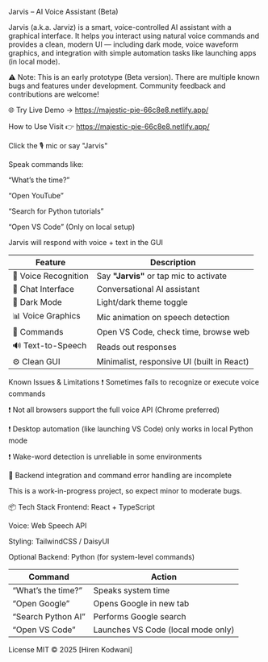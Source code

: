 Jarvis – AI Voice Assistant (Beta)

Jarvis (a.k.a. Jarviz) is a smart, voice-controlled AI assistant with a graphical interface. It helps you interact using natural voice commands and provides a clean, modern UI — including dark mode, voice waveform graphics, and integration with simple automation tasks like launching apps (in local mode).

⚠️ Note: This is an early prototype (Beta version). There are multiple known bugs and features under development. Community feedback and contributions are welcome!

🌐 Try Live Demo → https://majestic-pie-66c8e8.netlify.app/

How to Use
Visit 👉 https://majestic-pie-66c8e8.netlify.app/

Click the 🎙️ mic or say "Jarvis"

Speak commands like:

“What’s the time?”

“Open YouTube”

“Search for Python tutorials”

“Open VS Code” (Only on local setup)

Jarvis will respond with voice + text in the GUI

| Feature              | Description                                |
| -------------------- | ------------------------------------------ |
| 🎤 Voice Recognition | Say **"Jarvis"** or tap mic to activate    |
| 🤖 Chat Interface    | Conversational AI assistant                |
| 🌙 Dark Mode         | Light/dark theme toggle                    |
| 📊 Voice Graphics    | Mic animation on speech detection          |
| 🧩 Commands          | Open VS Code, check time, browse web       |
| 🔊 Text-to-Speech    | Reads out responses                        |
| ⚙️ Clean GUI         | Minimalist, responsive UI (built in React) |

Known Issues & Limitations
❗ Sometimes fails to recognize or execute voice commands

❗ Not all browsers support the full voice API (Chrome preferred)

❗ Desktop automation (like launching VS Code) only works in local Python mode

❗ Wake-word detection is unreliable in some environments

🧪 Backend integration and command error handling are incomplete

This is a work-in-progress project, so expect minor to moderate bugs.

📦 Tech Stack
Frontend: React + TypeScript

Voice: Web Speech API

Styling: TailwindCSS / DaisyUI

Optional Backend: Python (for system-level commands)


| Command            | Action                             |
| ------------------ | ---------------------------------- |
| “What’s the time?” | Speaks system time                 |
| “Open Google”      | Opens Google in new tab            |
| “Search Python AI” | Performs Google search             |
| “Open VS Code”     | Launches VS Code (local mode only) |


License
MIT © 2025 [Hiren Kodwani]
